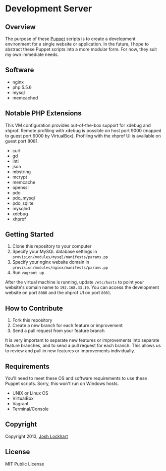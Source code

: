 # Development Server

## Overview

The purpose of these [Puppet][puppet] scripts is to create a development environment for a single website or application.
In the future, I hope to abstract these Puppet scripts into a more modular form. For now, they suit
my own immediate needs.

## Software

* nginx
* php 5.5.6
* mysql
* memcached

## Notable PHP Extensions

This VM configuration provides out-of-the-box support for xdebug and xhprof. Remote
profiling with xdebug is possible on host port 9000 (mapped to guest port 9000 by
VirtualBox). Profiling with the xhprof UI is available on guest port 8081.

* curl
* gd
* intl
* json
* mbstring
* mcrypt
* memcache
* openssl
* pdo
* pdo_mysql
* pdo_sqlite
* mysqlnd
* xdebug
* xhprof

## Getting Started

1. Clone this repository to your computer
2. Specify your MySQL database settings in `provision/modules/mysql/manifests/params.pp`
3. Specify your nginx website domain in `provision/modules/nginx/manifests/params.pp`
4. Run `vagrant up`

After the virtual machine is running, update `/etc/hosts` to point your website's
domain name to `192.168.33.10`. You can access the development website on port `8080` and
the xhprof UI on port `8081`.

## How to Contribute

1. Fork this repository
2. Create a new branch for each feature or improvement
3. Send a pull request from your feature branch

It is very important to separate new features or improvements into separate feature branches, and to send a
pull request for each branch. This allows us to review and pull in new features or improvements individually.

## Requirements

You'll need to meet these OS and software requirements to use these Puppet scripts. Sorry, this
won't run on Windows hosts.

* UNIX or Linux OS
* VirtualBox
* Vagrant
* Terminal/Console

## Copyright

Copyright 2013, [Josh Lockhart][josh]

## License

MIT Public License

[puppet]: http://puppetlabs.com/
[josh]: http://www.joshlockhart.com/
